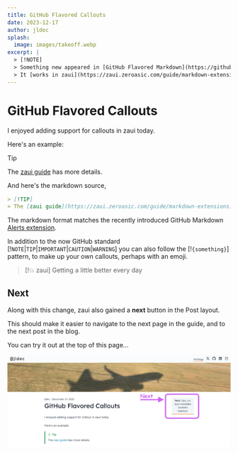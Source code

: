 ```yaml
---
title: GitHub Flavored Callouts
date: 2023-12-17
author: jldec
splash:
  image: images/takeoff.webp
excerpt: |
  > [!NOTE]
  > Something new appeared in [GitHub Flavored Markdown](https://github.blog/changelog/2023-12-14-new-markdown-extension-alerts-provide-distinctive-styling-for-significant-content/)  
  > It [works in zaui](https://zaui.zeroasic.com/guide/markdown-extensions) too. 🎉
---
```


# GitHub Flavored Callouts

I enjoyed adding support for callouts in zaui today.

Here's an example:

> [!TIP]
> The [zaui guide](https://zaui.zeroasic.com/guide/markdown-extensions) has more details.

And here's the markdown source,

```md
> [!TIP]
> The [zaui guide](https://zaui.zeroasic.com/guide/markdown-extensions) has more details.
```

The markdown format matches the recently introduced GitHub Markdown [Alerts extension](https://github.blog/changelog/2023-12-14-new-markdown-extension-alerts-provide-distinctive-styling-for-significant-content/).

In addition to the now GitHub standard [!`NOTE`|`TIP`|`IMPORTANT`|`CAUTION`|`WARNING`] you can also follow the [!`{something}`] pattern, to make up your own callouts, perhaps with an emoji.

> [!💥 zaui]
> Getting a little better every day

## Next

Along with this change, zaui also gained a **next** button in the Post layout.

This should make it easier to navigate to the next page in the guide, and to the next post in the blog.

You can try it out at the top of this page...

![Screenshot of blogpost with Next button](images/next-button.webp)